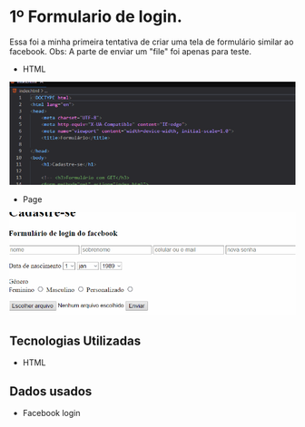 # 1º Formulario de login.

Essa foi a minha primeira tentativa de criar uma tela de formulário similar ao facebook.
Obs: A parte de enviar um "file" foi apenas para teste.

- HTML
<img src="form.gif" alt="É um gif da tela do projeto">

- Page
<img src="form2.gif" alt="É um gif da tela do projeto">


## Tecnologias Utilizadas

- HTML

## Dados usados

- Facebook login
